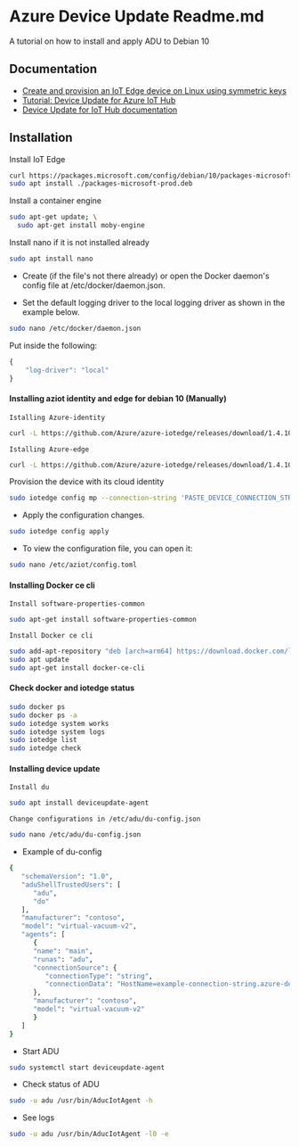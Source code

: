 
# Azure Device Update Readme.md

A tutorial on how to install and apply ADU to Debian 10

## Documentation

 - [Create and provision an IoT Edge device on Linux using symmetric keys](https://learn.microsoft.com/en-us/azure/iot-edge/how-to-provision-single-device-linux-symmetric?view=iotedge-1.4&amp%3Btabs=azure-portal%2Cubuntu&tabs=azure-portal%2Cubuntu)
 - [Tutorial: Device Update for Azure IoT Hub](https://learn.microsoft.com/en-us/azure/iot-hub-device-update/device-update-simulator)
 - [Device Update for IoT Hub documentation](https://learn.microsoft.com/en-us/azure/iot-hub-device-update/)
## Installation

 Install IoT Edge
```bash
curl https://packages.microsoft.com/config/debian/10/packages-microsoft-prod.deb > ./packages-microsoft-prod.deb
sudo apt install ./packages-microsoft-prod.deb
```
Install a container engine
```bash
sudo apt-get update; \
  sudo apt-get install moby-engine
```

Install nano if it is not installed already
```bash
sudo apt install nano
```
- Create (if the file's not there already) or open the Docker daemon's config file at /etc/docker/daemon.json.

- Set the default logging driver to the local logging driver as shown in the example below.
```bash
sudo nano /etc/docker/daemon.json
```
Put inside the following:
```javascript
{
    "log-driver": "local"
}
```
#### Installing aziot identity and edge for debian 10 (Manually)

``` Istalling Azure-identity ```
```bash
curl -L https://github.com/Azure/azure-iotedge/releases/download/1.4.10/aziot-identity-service_1.4.4-1_debian10_arm64.deb -o aziot-identity-service.deb && sudo apt-get install ./aziot-identity-service.deb
```
``` Istalling Azure-edge ```
```bash
curl -L https://github.com/Azure/azure-iotedge/releases/download/1.4.10/aziot-edge_1.4.10-1_debian10_arm64.deb -o aziot-edge.deb && sudo apt-get install ./aziot-edge.deb
```
Provision the device with its cloud identity
```bash
sudo iotedge config mp --connection-string 'PASTE_DEVICE_CONNECTION_STRING_HERE'
```
- Apply the configuration changes.
```bash
sudo iotedge config apply
```
- To view the configuration file, you can open it:
```bash
sudo nano /etc/aziot/config.toml
```

#### Installing Docker ce cli

``` Install software-properties-common ```
```bash
sudo apt-get install software-properties-common
```

``` Install Docker ce cli ```
```bash
sudo add-apt-repository "deb [arch=arm64] https://download.docker.com/linux/debian buster stable"
sudo apt update
sudo apt-get install docker-ce-cli
```

#### Check docker and iotedge status
```bash
sudo docker ps
sudo docker ps -a
sudo iotedge system works
sudo iotedge system logs
sudo iotedge list
sudo iotedge check
```

#### Installing device update

``` Install du ```
```bash
sudo apt install deviceupdate-agent
```
``` Change configurations in /etc/adu/du-config.json ```

```bash
sudo nano /etc/adu/du-config.json
```

- Example of du-config
```bash
{
   "schemaVersion": "1.0",
   "aduShellTrustedUsers": [
      "adu",
      "do"
   ],
   "manufacturer": "contoso",
   "model": "virtual-vacuum-v2",
   "agents": [
      {
      "name": "main",
      "runas": "adu",
      "connectionSource": {
         "connectionType": "string",
         "connectionData": "HostName=example-connection-string.azure-devices.net;DeviceId=example-device;SharedAccessKey=M5oK/rOP12aB5678YMWv5vFWHFGJFwE8YU6u0uTnrmU=" 
      },
      "manufacturer": "contoso",
      "model": "virtual-vacuum-v2"
      }
   ]
}  
```

- Start ADU
```bash
sudo systemctl start deviceupdate-agent
```

- Check status of ADU
```bash
sudo -u adu /usr/bin/AducIotAgent -h 
```

- See logs
```bash
sudo -u adu /usr/bin/AducIotAgent -l0 -e
```
